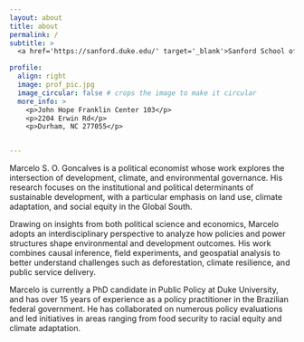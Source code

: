 ```yaml
---
layout: about
title: about
permalink: /
subtitle: >
  <a href='https://sanford.duke.edu/' target='_blank'>Sanford School of Public Policy</a>. 

profile:
  align: right
  image: prof_pic.jpg
  image_circular: false # crops the image to make it circular
  more_info: >
    <p>John Hope Franklin Center 103</p>
    <p>2204 Erwin Rd</p>
    <p>Durham, NC 277055</p>


---
```


Marcelo S. O. Goncalves is a political economist whose work explores the intersection of development, climate, and environmental governance. His research focuses on the institutional and political determinants of sustainable development, with a particular emphasis on land use, climate adaptation, and social equity in the Global South.

Drawing on insights from both political science and economics, Marcelo adopts an interdisciplinary perspective to analyze how policies and power structures shape environmental and development outcomes. His work combines causal inference, field experiments, and geospatial analysis to better understand challenges such as deforestation, climate resilience, and public service delivery.

Marcelo is currently a PhD candidate in Public Policy at Duke University, and has over 15 years of experience as a policy practitioner in the Brazilian federal government. He has collaborated on numerous policy evaluations and led initiatives in areas ranging from food security to racial equity and climate adaptation.

